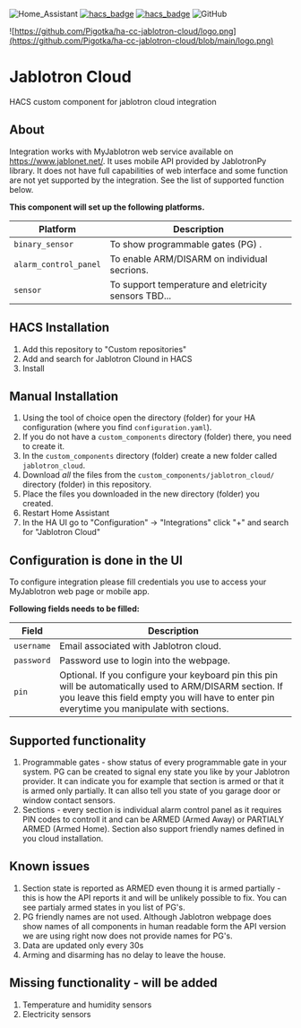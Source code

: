 ![Home_Assistant](https://img.shields.io/badge/Home-Assistant-blue) [![hacs_badge](https://img.shields.io/badge/HACS-Custom-orange.svg)](https://github.com/custom-components/hacs) [![hacs_badge](https://img.shields.io/badge/HACS-Default-orange.svg)](https://github.com/custom-components/hacs) ![GitHub](https://img.shields.io/github/license/viktak/ha-cc-openweathermap_all)

![https://github.com/Pigotka/ha-cc-jablotron-cloud/logo.png](https://github.com/Pigotka/ha-cc-jablotron-cloud/blob/main/logo.png)


# Jablotron Cloud
HACS custom component for jablotron cloud integration


## About
Integration works with MyJablotron web service available on https://www.jablonet.net/. It uses mobile API provided by JablotronPy library. It does not have full capabilities of web interface and some function are not yet supported by the integration. See the list of supported function below.

**This component will set up the following platforms.**

| Platform         | Description                         |
| ---------------- | ----------------------------------- |
| `binary_sensor`| To show programmable gates (PG) .   |
| `alarm_control_panel`| To enable ARM/DISARM on individual secrions. |
| `sensor`| To support temperature and eletricity sensors TBD... |

## HACS Installation

1. Add this repository to "Custom repositories"
2. Add and search for Jablotron Clound in HACS
3. Install

## Manual Installation

1. Using the tool of choice open the directory (folder) for your HA configuration (where you find `configuration.yaml`).
2. If you do not have a `custom_components` directory (folder) there, you need to create it.
3. In the `custom_components` directory (folder) create a new folder called `jablotron_cloud`.
4. Download _all_ the files from the `custom_components/jablotron_cloud/` directory (folder) in this repository.
5. Place the files you downloaded in the new directory (folder) you created.
6. Restart Home Assistant
7. In the HA UI go to "Configuration" -> "Integrations" click "+" and search for "Jablotron Cloud"

## Configuration is done in the UI

To configure integration please fill credentials you use to access your MyJablotron web page or mobile app.

**Following fields needs to be filled:**

| Field         | Description                         |
| ---------------- | ----------------------------------- |
| `username` | Email associated with Jablotron cloud.   |
| `password` | Password use to login into the webpage. |
| `pin` | Optional. If you configure your keyboard pin this pin will be automatically used to ARM/DISARM section. If you leave this field empty you will have to enter pin everytime you manipulate with sections. |

## Supported functionality

1. Programmable gates - show status of every programmable gate in your system. PG can be created to signal eny state you like by your Jablotron provider. It can indicate you for example that section is armed or that it is armed only partially. It can allso tell you state of you garage door or window contact sensors.
2. Sections - every section is individual alarm control panel as it requires PIN codes to controll it and can be ARMED (Armed Away) or PARTIALY ARMED (Armed Home). Section also support friendly names defined in you cloud installation.

## Known issues
1. Section state is reported as ARMED even thoung it is armed partially - this is how the API reports it and will be unlikely possible to fix. You can see partialy armed states in you list of PG's.
2. PG friendly names are not used. Although Jablotron webpage does show names of all components in human readable form the API version we are using right now does not provide names for PG's.
3. Data are updated only every 30s
4. Arming and disarming has no delay to leave the house.

## Missing functionality - will be added
1. Temperature and humidity sensors
2. Electricity sensors
